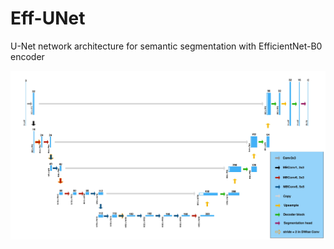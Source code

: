 # Eff-UNet
U-Net network architecture for semantic segmentation with EfficientNet-B0 encoder

![Eff-UNet](https://github.com/LovreAB17/Eff-UNet/blob/main/effunet.jpg?raw=true)
